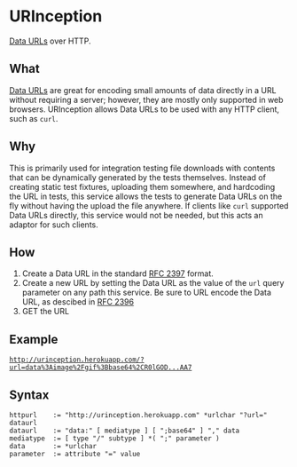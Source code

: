 URInception
===========
[Data URLs](http://en.wikipedia.org/wiki/Data_URI_scheme) over HTTP.

What
----
[Data URLs](http://en.wikipedia.org/wiki/Data_URI_scheme) are great for encoding 
small amounts of data directly in a URL without requiring a server; 
however, they are mostly only supported in web browsers. URInception allows
Data URLs to be used with any HTTP client, such as `curl`.

Why
---
This is primarily used for integration testing file downloads with contents that can be dynamically
generated by the tests themselves. Instead of creating static test fixtures, uploading them somewhere, 
and hardcoding the URL in tests, this service allows the tests to generate Data URLs on the fly
without having the upload the file anywhere. If clients like `curl` supported Data URLs directly, 
this service would not be needed, but this acts an adaptor for such clients.

How
---
1. Create a Data URL in the standard [RFC 2397](https://www.ietf.org/rfc/rfc2397.txt) format.
2. Create a new URL by setting the Data URL as the value of the `url` query parameter on any path this service. Be sure to URL encode the Data URL, as descibed in [RFC 2396](http://www.ietf.org/rfc/rfc2396.txt)
3. GET the URL

Example
-------
[`http://urinception.herokuapp.com/?url=data%3Aimage%2Fgif%3Bbase64%2CR0lGOD...AA7`](http://urinception.herokuapp.com/?url=data%3Aimage%2Fgif%3Bbase64%2CR0lGODdhMAAwAPAAAAAAAP%2F%2F%2FywAAAAAMAAwAAAC8IyPqcvt3wCcDkiLc7C0qwyGHhSWpjQu5yqmCYsapyuvUUlvONmOZtfzgFzByTB10QgxOR0TqBQejhRNzOfkVJ%2B5YiUqrXF5Y5lKh%2FDeuNcP5yLWGsEbtLiOSpa%2FTPg7JpJHxyendzWTBfX0cxOnKPjgBzi4diinWGdkF8kjdfnycQZXZeYGejmJlZeGl9i2icVqaNVailT6F5iJ90m6mvuTS4OK05M0vDk0Q4XUtwvKOzrcd3iq9uisF81M1OIcR7lEewwcLp7tuNNkM3uNna3F2JQFo97Vriy%2FXl4%2Ff1cf5VWzXyym7PHhhx4dbgYKAAA7)


Syntax
------
```
httpurl    := "http://urinception.herokuapp.com" *urlchar "?url=" dataurl
dataurl    := "data:" [ mediatype ] [ ";base64" ] "," data
mediatype  := [ type "/" subtype ] *( ";" parameter )
data       := *urlchar
parameter  := attribute "=" value
```
